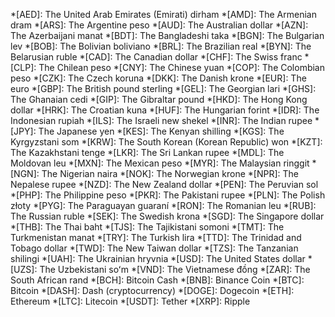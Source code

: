 *[AED]: The United Arab Emirates (Emirati) dirham
*[AMD]: The Armenian dram
*[ARS]: The Argentine peso
*[AUD]: The Australian dollar
*[AZN]: The Azerbaijani manat
*[BDT]: The Bangladeshi taka
*[BGN]: The Bulgarian lev
*[BOB]: The Bolivian boliviano
*[BRL]: The Brazilian real
*[BYN]: The Belarusian ruble
*[CAD]: The Canadian dollar
*[CHF]: The Swiss franc
*[CLP]: The Chilean peso
*[CNY]: The Chinese yuan
*[COP]: The Colombian peso
*[CZK]: The Czech koruna
*[DKK]: The Danish krone
*[EUR]: The euro
*[GBP]: The British pound sterling
*[GEL]: The Georgian lari
*[GHS]: The Ghanaian cedi
*[GIP]: The Gibraltar pound
*[HKD]: The Hong Kong dollar
*[HRK]: The Croatian kuna
*[HUF]: The Hungarian forint
*[IDR]: The Indonesian rupiah
*[ILS]: The Israeli new shekel
*[INR]: The Indian rupee
*[JPY]: The Japanese yen
*[KES]: The Kenyan shilling
*[KGS]: The Kyrgyzstani som
*[KRW]: The South Korean (Korean Republic) won
*[KZT]: The Kazakhstani tenge
*[LKR]: The Sri Lankan rupee
*[MDL]: The Moldovan leu
*[MXN]: The Mexican peso
*[MYR]: The Malaysian ringgit
*[NGN]: The Nigerian naira
*[NOK]: The Norwegian krone
*[NPR]: The Nepalese rupee
*[NZD]: The New Zealand dollar
*[PEN]: The Peruvian sol
*[PHP]: The Philippine peso
*[PKR]: The Pakistani rupee
*[PLN]: The Polish złoty
*[PYG]: The Paraguayan guaraní
*[RON]: The Romanian leu
*[RUB]: The Russian ruble
*[SEK]: The Swedish krona
*[SGD]: The Singapore dollar
*[THB]: The Thai baht
*[TJS]: The Tajikistani somoni
*[TMT]: The Turkmenistan manat
*[TRY]: The Turkish lira
*[TTD]: The Trinidad and Tobago dollar
*[TWD]: The New Taiwan dollar
*[TZS]: The Tanzanian shilingi
*[UAH]: The Ukrainian hryvnia
*[USD]: The United States dollar
*[UZS]: The Uzbekistani soʻm
*[VND]: The Vietnamese đồng
*[ZAR]: The South African rand
*[BCH]: Bitcoin Cash
*[BNB]: Binance Coin
*[BTC]: Bitcoin
*[DASH]: Dash (cryptocurrency)
*[DOGE]: Dogecoin
*[ETH]: Ethereum
*[LTC]: Litecoin
*[USDT]: Tether
*[XRP]: Ripple